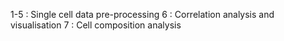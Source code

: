 1-5 : Single cell data pre-processing
6 : Correlation analysis and visualisation
7 : Cell composition analysis